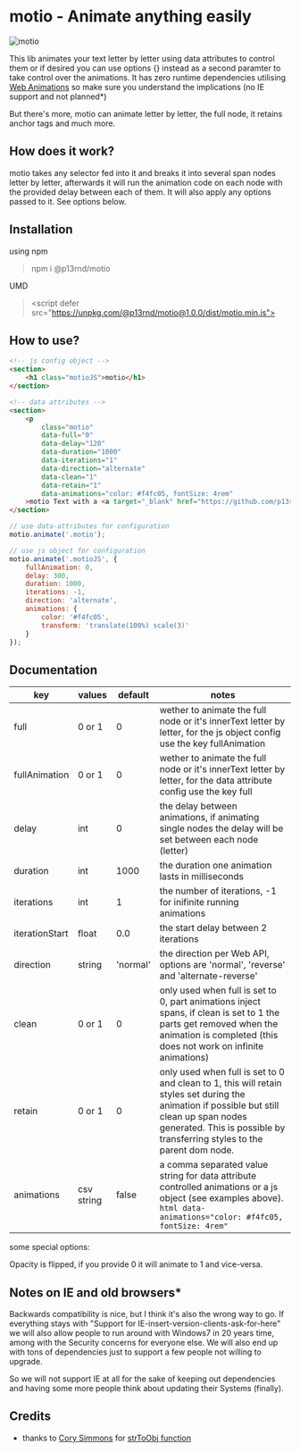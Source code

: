 # motio - Animate anything easily

![motio](https://github.com/p13rnd/motio/blob/master/motio.gif)

This lib animates your text letter by letter using data attributes to control them or if desired you can use options {} instead as a second paramter to take control over the animations. It has zero runtime dependencies utilising [Web Animations](https://developer.mozilla.org/en-US/docs/Web/API/Element/animate) so make sure you understand the implications (no IE support and not planned*)

But there's more, motio can animate letter by letter, the full node, it retains anchor tags and much more.

## How does it work?

motio takes any selector fed into it and breaks it into several span nodes letter by letter, afterwards it will run the animation code on each node with the provided delay between each of them. It will also apply any options passed to it. See options below.

## Installation

using npm
> npm i @p13rnd/motio  

UMD
> \<script defer src="https://unpkg.com/@p13rnd/motio@1.0.0/dist/motio.min.js"></script>

## How to use?

```html
<!-- js config object -->
<section>
    <h1	class="motioJS">motio</h1>
</section>

<!-- data attributes -->
<section>
    <p
        class="motio"
        data-full="0"
        data-delay="120"
        data-duration="1000"
        data-iterations="1"
        data-direction="alternate"
        data-clean="1"
        data-retain="1"
        data-animations="color: #f4fc05, fontSize: 4rem"
    >motio Text with a <a target="_blank" href="https://github.com/p13rnd/motio">Link</a>.</p>
</section>
```

```js
// use data-attributes for configuration
motio.animate('.motio');

// use js object for configuration
motio.animate('.motioJS', {
    fullAnimation: 0,
    delay: 300,
    duration: 1000,
    iterations: -1,
    direction: 'alternate',
    animations: {
        color: '#f4fc05',
        transform: 'translate(100%) scale(3)'
    }
});
```

## Documentation

key | values | default | notes
--- | --- | --- | ---
full | 0 or 1 | 0 | wether to animate the full node or it's innerText letter by letter, for the js object config use the key fullAnimation
fullAnimation | 0 or 1 | 0 | wether to animate the full node or it's innerText letter by letter, for the data attribute config use the key full
delay | int | 0 | the delay between animations, if animating single nodes the delay will be set between each node (letter)
duration | int | 1000 | the duration one animation lasts in milliseconds
iterations | int | 1 | the number of iterations, -1 for inifinite running animations
iterationStart | float | 0.0 | the start delay between 2 iterations
direction | string | 'normal' | the direction per Web API, options are 'normal', 'reverse' and 'alternate-reverse'
clean | 0 or 1 | 0 | only used when full is set to 0, part animations inject spans, if clean is set to 1 the parts get removed when the animation is completed (this does not work on infinite animations)
retain | 0 or 1 | 0 | only used when full is set to 0 and clean to 1, this will retain styles set during the animation if possible but still clean up span nodes generated. This is possible by transferring styles to the parent dom node.
animations | csv string | false | a comma separated value string for data attribute controlled animations or a js object (see examples above). ```html data-animations="color: #f4fc05, fontSize: 4rem"```

some special options:

Opacity is flipped, if you provide 0 it will animate to 1 and vice-versa.

## Notes on IE and old browsers*

Backwards compatibility is nice, but I think it's also the wrong way to go. If everything stays with "Support for IE-insert-version-clients-ask-for-here" we will also allow people to run around with Windows7 in 20 years time, among with the Security concerns for everyone else. We will also end up with tons of dependencies just to support a few people not willing to upgrade. 

So we will not support IE at all for the sake of keeping out dependencies and having some more people think about updating their Systems (finally).

## Credits

- thanks to [Cory Simmons](https://github.com/corysimmons) for [strToObj function](https://stackoverflow.com/a/45384610/11775243)
